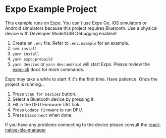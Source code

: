 # Expo Example Project

This example runs on [Expo](https://expo.dev/). You can't use Expo Go, iOS simulators or Android simulators because this project requires Bluetooth. Use a physical device with Developer Mode/USB Debugging enabled!

1. Create an `.env` file. Refer to `.env.example` for an example.
1. `nvm install`
1. `yarn install`
1. `yarn expo:prebuild`
1. `yarn dev:ios` or `yarn dev:android` will start Expo. Please review the [expo-cli](https://docs.expo.dev/more/expo-cli/) docs for more commands.

Expo may take a while to start if it's the first time. Have patience. Once the project is running...

1. Press `Scan for Devices` button.
1. Select a Bluetooth device by pressing it.
1. Fill in the DFU Firmware URL link.
1. Press `Update Firmware` to run DFU.
1. Press `Disconnect` when done.

If you have any problems connecting to the device please consult the [react-native-ble-manager](https://github.com/innoveit/react-native-ble-manager)
